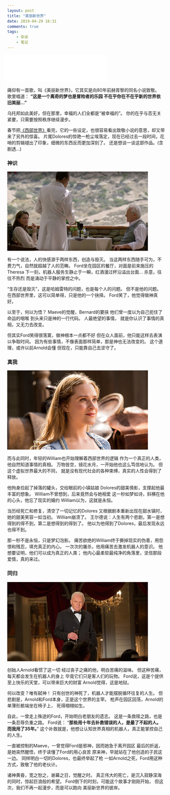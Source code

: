 ```yaml
---
layout: post
title: "美丽新世界"
date: 2019-04-29 16:31
comments: true
tags: 
	- 杂谈
	- 笔记
---
```


<iframe frameborder="no" border="0" marginwidth="0" marginheight="0" width=330 height=86 src="//music.163.com/outchain/player?type=2&id=28949128&auto=0&height=66" style="margin-left: -10px;"></iframe>

痛仰有一首歌，叫《美丽新世界》，它其实是向80年前赫胥黎的同名小说致敬。
歌里唱道：
**“这是一个离奇的梦也是冒险者的乐园
不在乎你在不在乎新的世界依旧美丽…”**

乌托邦如此美好，但在那里，幸福的人们全都是“被幸福的”。
你的在乎与否无关紧要，只需要按照秩序继续漫步。

春节把[《西部世界》](https://movie.douban.com/subject/2338055/)看完，它的一些设定，也很容易看出致敬小说的意思，却又带来了另外的惊喜。
片尾Dolores的惊艳一枪尘埃落定，现在已经过去一段时间，花哨的剪辑褪出了印象，细微的东西反而更加深刻了。
还是想谈一谈这部作品。(含剧透…)

<!-- more -->

### 神识

![](/assets/blogImg/xbsj-1.jpg) 

有一个说法，人的快感源于两样东西，创造与毁灭。
当这两样东西随手可为，不费力气，自然就超越了人的范畴。
Ford坐在园区的餐厅，对面是前来施压的Theresa
下一刻，机器人服务生静止于一瞬，红酒漫过杯沿溢出台面…
杀意，往往不热烈
而是涌动于平静的掌控之中。

“生存还是毁灭”，这是哈姆雷特的问题，也是每个人的问题。
但不是他的问题。
在西部世界里，这可以简单得，只是他的一个抉择。
Ford笑了，他觉得做神真好。

以至于，何以为悟？
Maeve的觉醒，Bernard的要挟
他们曾一度以为自己扼住了命运的咽喉
到头来只是神的一行代码。
人最绝望的事情，
就是你认识了事情的真相，又无力去改变。

但其实Ford笑得很落寞，做神根本一点都不好
但在众人面前，他只能这样去表演以争取时间。
因为有些事情，不像表面那样简单，那是神也无法改变的。
这个道理，或许以前Arnold会懂
但现在，只能靠自己去坚守了。

### 真我

![](/assets/blogImg/xbsj-2.jpg) 

而与此同时，年轻的William也开始理解着西部世界的逻辑
作为一个真正的人类，他自然知道事情的真相。
万物皆空，镜花水月，一开始他也这么笃信地认为。
但这个虚拟世界最大的不同，
就是没有现代社会的各种束缚，真实的人性会得到了释放。

他拘身捡起了掉落的罐头，交给眼前的小镇姑娘
Dolores的甜美倩影，支撑起他最丰富的想象。
William不曾想到，后来竟然会与她相爱
这一秒如梦如诗，斜横在他的心头，他忘了现实的婚约
William以为，这就是永恒。

当历经死亡和修复，清空了一切记忆的Dolores
又根据剧本重新出现在甜水镇时，她的甜美笑容一如当初。
William崩溃了。
王尔德说：人生有两个悲剧，第一是想得到的得不到，第二是想得到的得到了。
他以为他得到了Dolores，最后发现永远也得不到。

那一秒不是永恒，只是梦幻泡影。
痛苦欲绝的William终于撕掉现实的伪善，用怨恨和残忍，填充真正的内心。
一次次的屠杀，他用痛苦去激发机器人的意识。
他想要证明，他们可以成为真正的人类；
他内心最柔软最纯净的角落里，坚信那段爱情，真的来过。

### 同归

![](/assets/blogImg/xbsj-3.jpg)

创始人Arnold看惯了这一切
经过丧子之痛的他，明白苦痛的滋味。
但这种苦痛，每天都会发生在机器人的身上
毕竟它们只是客人们的玩物。
Ford说，这是个提供至上快乐的天堂，可以带来巨大的财富
Arnold觉得，这是地狱。

何以改变？唯有弑神！
只有创世的神死了，机器人才能摆脱循环往复的人生。
但悲剧是，Arnold和Ford本身，正是这个世界的主宰。
枪声在园区回荡，Arnold的单薄形骸端坐在椅子上，
死得栩栩如生。

自此，一曾走上殊途的Ford，开始明白老朋友的遗志。
这是一条救赎之路，也是一条忍辱负重之路。
Ford说：
“**那些用十年去补救错误的人，是最了不起的人。**
**而我用了35年。**”
这个补救就是，他想让认知世界真相的机器人，真正能掌控自己的人生。

一直被控制的Maeve，一曾觉得Ford是邪神，因而她急于离开园区
最后的折返，是她突然醒悟，终于读懂了Ford的用心良苦
原来神，早就站在了他创造的子民这一边。
同样明白一切的Dolores，也最终举起了枪
一如Arnold之死，Ford用这种方式，致敬了他的老伙计。

诸神黄昏，宽之恕之，谢幕之日，觉醒之时。
真正伟大的死亡，是沉入寂静深海的同时，惊起巨浪般的希望。
Ford倒下的时刻，可能这个故事才刚刚开始，
但这次，我们不再一起漫步，而是可以跑向
美丽新世界的彼岸。